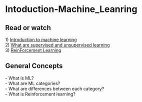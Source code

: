 # Intoduction-Machine_Leanring

<h2>Read or watch</h2>
1) <a href="https://www.geeksforgeeks.org/introduction-machine-learning/" class="underline-link">Introduction to machine learning</a><br>
2) <a href="https://www.geeksforgeeks.org/supervised-unsupervised-learning/" class="underline-link">What are supervised and unsupervised learning</a><br>
3) <a href="https://www.youtube.com/watch?v=Y6OnmwkbOBU" class="underline-link">ReinForcement Learning</a><br>

<h2>General Concepts</h2>
- What is ML?<br>
- What are ML categories?<br>
- What are differences between each category?<br>
- What is Reinforcement learning?
